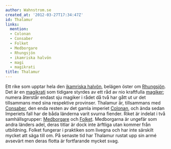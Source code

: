 ```yaml
---
author: Wahnstrom.se
created_at: '2012-03-27T17:34:47Z'
id: Thalamur
links:
  mention:
  - Colonan
  - Consaber
  - Folket
  - Medborgare
  - Rhungsjön
  - ikamriska halvön
  - magi
  - magikrati
title: Thalamur
---
```


Ett rike som upptar hela den [ikamriska halvön], belägen öster om [Rhungsjön]. Det är en [magikrati]
som tidigare styrdes av ett råd av nio kraftfulla [magiker]; numera återstår endast sju magiker i
rådet då två har gått ut ur det tillsammans med sina respektive provinser. Thalamur är, tillsammans
med [Consaber], den enda resten av det gamla imperiet [Colonan], och ända sedan Imperiets fall har
de båda länderna varit svurna fiender. Riket är indelat i två samhällsgrupper: [Medborgare] och
[Folket]. Medborgarna är ungefär som andra länders adel, deras titlar är dock inte ärftliga utan
kommer från utbildning. Folket fungerar i praktiken som livegna och har inte särskilt mycket att
säga till om. På senaste tid har Thalamur rustat upp sin armé avsevärt men deras flotta är
fortfarande mycket svag.

  [ikamriska halvön]: ikamriska_halvön
  [Rhungsjön]: Rhungsjön
  [magikrati]: magikrati
  [magiker]: magi
  [Consaber]: Consaber
  [Colonan]: Colonan
  [Medborgare]: Medborgare
  [Folket]: Folket